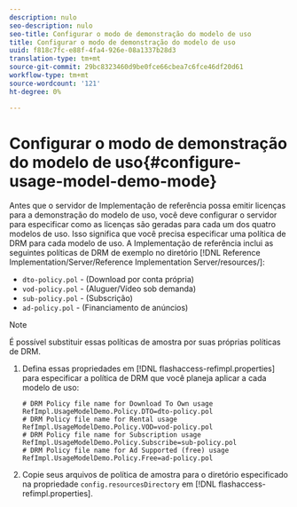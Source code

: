```yaml
---
description: nulo
seo-description: nulo
seo-title: Configurar o modo de demonstração do modelo de uso
title: Configurar o modo de demonstração do modelo de uso
uuid: f818c7fc-e88f-4fa4-926e-08a1337b28d3
translation-type: tm+mt
source-git-commit: 29bc8323460d9be0fce66cbea7c6fce46df20d61
workflow-type: tm+mt
source-wordcount: '121'
ht-degree: 0%

---
```



# Configurar o modo de demonstração do modelo de uso{#configure-usage-model-demo-mode}

Antes que o servidor de Implementação de referência possa emitir licenças para a demonstração do modelo de uso, você deve configurar o servidor para especificar como as licenças são geradas para cada um dos quatro modelos de uso. Isso significa que você precisa especificar uma política de DRM para cada modelo de uso. A Implementação de referência inclui as seguintes políticas de DRM de exemplo no diretório [!DNL Reference Implementation/Server/Reference Implementation Server/resources/]:

* `dto-policy.pol` - (Download por conta própria)
* `vod-policy.pol` - (Aluguer/Vídeo sob demanda)
* `sub-policy.pol` - (Subscrição)
* `ad-policy.pol` - (Financiamento de anúncios)

>[!NOTE]
>
>É possível substituir essas políticas de amostra por suas próprias políticas de DRM.

1. Defina essas propriedades em [!DNL flashaccess-refimpl.properties] para especificar a política de DRM que você planeja aplicar a cada modelo de uso:

   ```
   # DRM Policy file name for Download To Own usage 
   RefImpl.UsageModelDemo.Policy.DTO=dto-policy.pol 
   # DRM Policy file name for Rental usage 
   RefImpl.UsageModelDemo.Policy.VOD=vod-policy.pol 
   # DRM Policy file name for Subscription usage 
   RefImpl.UsageModelDemo.Policy.Subscribe=sub-policy.pol 
   # DRM Policy file name for Ad Supported (free) usage 
   RefImpl.UsageModelDemo.Policy.Free=ad-policy.pol
   ```

1. Copie seus arquivos de política de amostra para o diretório especificado na propriedade `config.resourcesDirectory` em [!DNL flashaccess-refimpl.properties].
